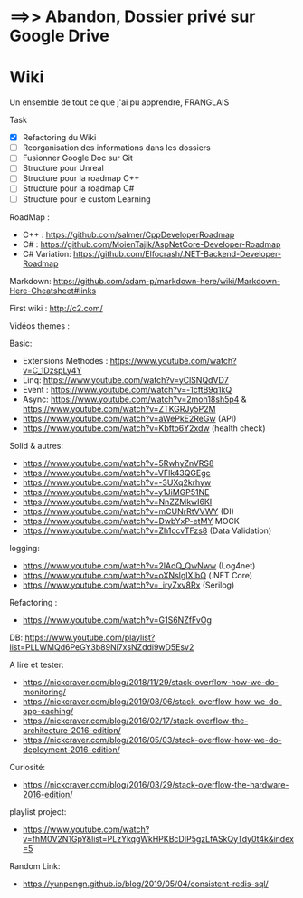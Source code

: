 # ==>> Abandon, Dossier privé sur Google Drive
# Wiki
Un ensemble de tout ce que j'ai pu apprendre,  FRANGLAIS



Task
- [X] Refactoring du Wiki
- [ ] Reorganisation des informations dans les dossiers
- [ ] Fusionner Google Doc sur Git
- [ ] Structure pour Unreal
- [ ] Structure pour la roadmap C++
- [ ] Structure pour la roadmap C#
- [ ] Structure pour le custom Learning

RoadMap :
- C++ : https://github.com/salmer/CppDeveloperRoadmap
- C# : https://github.com/MoienTajik/AspNetCore-Developer-Roadmap
- C# Variation: https://github.com/Elfocrash/.NET-Backend-Developer-Roadmap



Markdown:
https://github.com/adam-p/markdown-here/wiki/Markdown-Here-Cheatsheet#links

First wiki : http://c2.com/


Vidéos themes :

Basic: 
* Extensions Methodes : https://www.youtube.com/watch?v=C_1DzspLy4Y
* Linq: https://www.youtube.com/watch?v=yClSNQdVD7
* Event : https://www.youtube.com/watch?v=-1cftB9q1kQ
* Async: https://www.youtube.com/watch?v=2moh18sh5p4 & https://www.youtube.com/watch?v=ZTKGRJy5P2M
* https://www.youtube.com/watch?v=aWePkE2ReGw (API)
* https://www.youtube.com/watch?v=Kbfto6Y2xdw (health check)

Solid & autres:
* https://www.youtube.com/watch?v=5RwhyZnVRS8
* https://www.youtube.com/watch?v=VFlk43QGEgc
* https://www.youtube.com/watch?v=-3UXq2krhyw
* https://www.youtube.com/watch?v=y1JiMGP51NE
* https://www.youtube.com/watch?v=NnZZMkwI6KI
* https://www.youtube.com/watch?v=mCUNrRtVVWY (DI)
* https://www.youtube.com/watch?v=DwbYxP-etMY MOCK
* https://www.youtube.com/watch?v=Zh1ccvTFzs8 (Data Validation)

logging:
* https://www.youtube.com/watch?v=2lAdQ_QwNww (Log4net)
* https://www.youtube.com/watch?v=oXNslgIXIbQ (.NET Core)
* https://www.youtube.com/watch?v=_iryZxv8Rx (Serilog)

Refactoring : 
* https://www.youtube.com/watch?v=G1S6NZfFvOg

DB:
https://www.youtube.com/playlist?list=PLLWMQd6PeGY3b89Ni7xsNZddi9wD5Esv2


A lire et tester:
- https://nickcraver.com/blog/2018/11/29/stack-overflow-how-we-do-monitoring/
- https://nickcraver.com/blog/2019/08/06/stack-overflow-how-we-do-app-caching/
- https://nickcraver.com/blog/2016/02/17/stack-overflow-the-architecture-2016-edition/
- https://nickcraver.com/blog/2016/05/03/stack-overflow-how-we-do-deployment-2016-edition/

Curiosité:
- https://nickcraver.com/blog/2016/03/29/stack-overflow-the-hardware-2016-edition/

playlist project:
- https://www.youtube.com/watch?v=fhM0V2N1GpY&list=PLzYkqgWkHPKBcDIP5gzLfASkQyTdy0t4k&index=5


Random Link:
- https://yunpengn.github.io/blog/2019/05/04/consistent-redis-sql/






